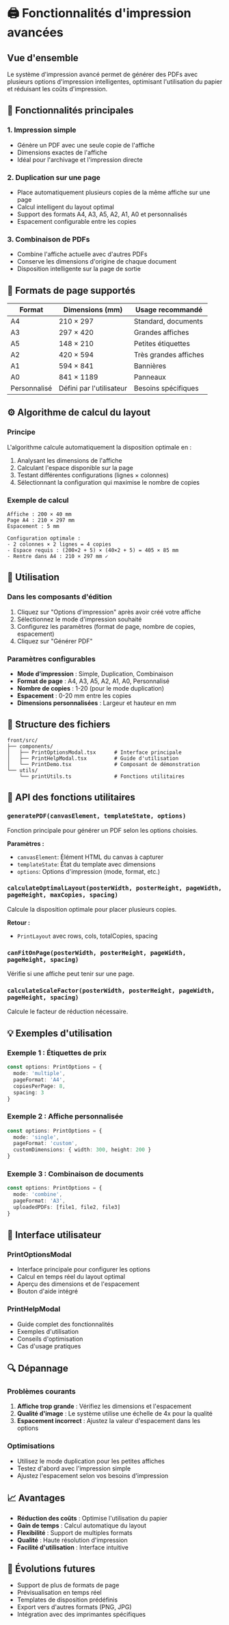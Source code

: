# 🖨️ Fonctionnalités d'impression avancées

## Vue d'ensemble

Le système d'impression avancé permet de générer des PDFs avec plusieurs options d'impression intelligentes, optimisant l'utilisation du papier et réduisant les coûts d'impression.

## 🎯 Fonctionnalités principales

### 1. Impression simple
- Génère un PDF avec une seule copie de l'affiche
- Dimensions exactes de l'affiche
- Idéal pour l'archivage et l'impression directe

### 2. Duplication sur une page
- Place automatiquement plusieurs copies de la même affiche sur une page
- Calcul intelligent du layout optimal
- Support des formats A4, A3, A5, A2, A1, A0 et personnalisés
- Espacement configurable entre les copies

### 3. Combinaison de PDFs
- Combine l'affiche actuelle avec d'autres PDFs
- Conserve les dimensions d'origine de chaque document
- Disposition intelligente sur la page de sortie

## 📏 Formats de page supportés

| Format | Dimensions (mm) | Usage recommandé |
|--------|----------------|------------------|
| A4     | 210 × 297      | Standard, documents |
| A3     | 297 × 420      | Grandes affiches |
| A5     | 148 × 210      | Petites étiquettes |
| A2     | 420 × 594      | Très grandes affiches |
| A1     | 594 × 841      | Bannières |
| A0     | 841 × 1189     | Panneaux |
| Personnalisé | Défini par l'utilisateur | Besoins spécifiques |

## ⚙️ Algorithme de calcul du layout

### Principe
L'algorithme calcule automatiquement la disposition optimale en :
1. Analysant les dimensions de l'affiche
2. Calculant l'espace disponible sur la page
3. Testant différentes configurations (lignes × colonnes)
4. Sélectionnant la configuration qui maximise le nombre de copies

### Exemple de calcul
```
Affiche : 200 × 40 mm
Page A4 : 210 × 297 mm
Espacement : 5 mm

Configuration optimale :
- 2 colonnes × 2 lignes = 4 copies
- Espace requis : (200×2 + 5) × (40×2 + 5) = 405 × 85 mm
- Rentre dans A4 : 210 × 297 mm ✓
```

## 🚀 Utilisation

### Dans les composants d'édition
1. Cliquez sur "Options d'impression" après avoir créé votre affiche
2. Sélectionnez le mode d'impression souhaité
3. Configurez les paramètres (format de page, nombre de copies, espacement)
4. Cliquez sur "Générer PDF"

### Paramètres configurables
- **Mode d'impression** : Simple, Duplication, Combinaison
- **Format de page** : A4, A3, A5, A2, A1, A0, Personnalisé
- **Nombre de copies** : 1-20 (pour le mode duplication)
- **Espacement** : 0-20 mm entre les copies
- **Dimensions personnalisées** : Largeur et hauteur en mm

## 📁 Structure des fichiers

```
front/src/
├── components/
│   ├── PrintOptionsModal.tsx      # Interface principale
│   ├── PrintHelpModal.tsx         # Guide d'utilisation
│   └── PrintDemo.tsx              # Composant de démonstration
└── utils/
    └── printUtils.ts              # Fonctions utilitaires
```

## 🔧 API des fonctions utilitaires

### `generatePDF(canvasElement, templateState, options)`
Fonction principale pour générer un PDF selon les options choisies.

**Paramètres :**
- `canvasElement`: Élément HTML du canvas à capturer
- `templateState`: État du template avec dimensions
- `options`: Options d'impression (mode, format, etc.)

### `calculateOptimalLayout(posterWidth, posterHeight, pageWidth, pageHeight, maxCopies, spacing)`
Calcule la disposition optimale pour placer plusieurs copies.

**Retour :**
- `PrintLayout` avec rows, cols, totalCopies, spacing

### `canFitOnPage(posterWidth, posterHeight, pageWidth, pageHeight, spacing)`
Vérifie si une affiche peut tenir sur une page.

### `calculateScaleFactor(posterWidth, posterHeight, pageWidth, pageHeight, spacing)`
Calcule le facteur de réduction nécessaire.

## 💡 Exemples d'utilisation

### Exemple 1 : Étiquettes de prix
```typescript
const options: PrintOptions = {
  mode: 'multiple',
  pageFormat: 'A4',
  copiesPerPage: 8,
  spacing: 3
}
```

### Exemple 2 : Affiche personnalisée
```typescript
const options: PrintOptions = {
  mode: 'single',
  pageFormat: 'custom',
  customDimensions: { width: 300, height: 200 }
}
```

### Exemple 3 : Combinaison de documents
```typescript
const options: PrintOptions = {
  mode: 'combine',
  pageFormat: 'A3',
  uploadedPDFs: [file1, file2, file3]
}
```

## 🎨 Interface utilisateur

### PrintOptionsModal
- Interface principale pour configurer les options
- Calcul en temps réel du layout optimal
- Aperçu des dimensions et de l'espacement
- Bouton d'aide intégré

### PrintHelpModal
- Guide complet des fonctionnalités
- Exemples d'utilisation
- Conseils d'optimisation
- Cas d'usage pratiques

## 🔍 Dépannage

### Problèmes courants
1. **Affiche trop grande** : Vérifiez les dimensions et l'espacement
2. **Qualité d'image** : Le système utilise une échelle de 4x pour la qualité
3. **Espacement incorrect** : Ajustez la valeur d'espacement dans les options

### Optimisations
- Utilisez le mode duplication pour les petites affiches
- Testez d'abord avec l'impression simple
- Ajustez l'espacement selon vos besoins d'impression

## 📈 Avantages

- **Réduction des coûts** : Optimise l'utilisation du papier
- **Gain de temps** : Calcul automatique du layout
- **Flexibilité** : Support de multiples formats
- **Qualité** : Haute résolution d'impression
- **Facilité d'utilisation** : Interface intuitive

## 🔮 Évolutions futures

- Support de plus de formats de page
- Prévisualisation en temps réel
- Templates de disposition prédéfinis
- Export vers d'autres formats (PNG, JPG)
- Intégration avec des imprimantes spécifiques
